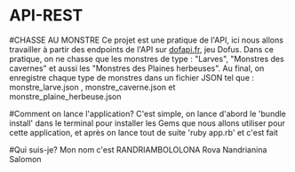 # API-REST

#CHASSE AU MONSTRE
  Ce projet est une pratique de l'API, ici nous allons travailler à partir des endpoints de l'API sur [dofapi.fr](https://dofapi.fr), jeu Dofus.
Dans ce pratique, on ne chasse que les monstres de type : "Larves", "Monstres des cavernes" et aussi les "Monstres des Plaines herbeuses".
Au final, on enregistre chaque type de monstres dans un fichier JSON tel que : monstre_larve.json , monstre_caverne.json et monstre_plaine_herbeuse.json

#Comment on lance l'application?
  C'est simple, on lance d'abord le 'bundle install' dans le terminal pour installer les Gems que nous allons utiliser pour cette application, et après on lance tout de suite 'ruby app.rb' et c'est fait
  
#Qui suis-je?
  Mon nom c'est RANDRIAMBOLOLONA Rova Nandrianina Salomon
